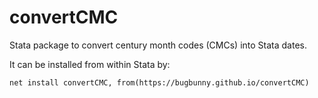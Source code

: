 # convertCMC
Stata package to convert century month codes (CMCs) into Stata dates.

It can be installed from within Stata by:
```
net install convertCMC, from(https://bugbunny.github.io/convertCMC)
```
